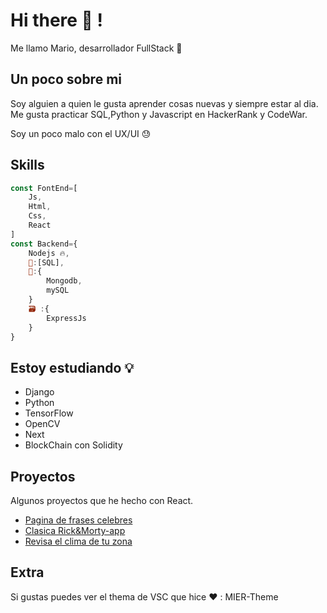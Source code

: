 # Hi there 👋 !
Me llamo Mario, desarrollador FullStack 🎉

## Un poco sobre mi

Soy alguien a quien le gusta aprender cosas nuevas y siempre estar al dia. 
Me gusta practicar SQL,Python y Javascript en HackerRank y CodeWar.

Soy un poco malo con el UX/UI :sweat:


## Skills
```js
const FontEnd=[
    Js,
    Html,
    Css,
    React  
]
const Backend={
    Nodejs 🔥,
    📝:[SQL],
    🧱️:{
        Mongodb,
        mySQL
    }
    🗃 :{
        ExpressJs
    }
}
```
## Estoy estudiando 💡
 - Django
 - Python
 - TensorFlow
 - OpenCV
 - Next
 - BlockChain con Solidity

## Proyectos 
Algunos proyectos que he hecho con React.

- [Pagina de frases celebres](https://mralameda.github.io/Phases_app/)
- [Clasica Rick&Morty-app](https://mralameda.github.io/rickAndmorty-app/)
- [Revisa el clima de tu zona](https://mralameda.github.io/Clima_app/)

## Extra
Si gustas puedes ver el thema de VSC que hice :heart: :
MIER-Theme
